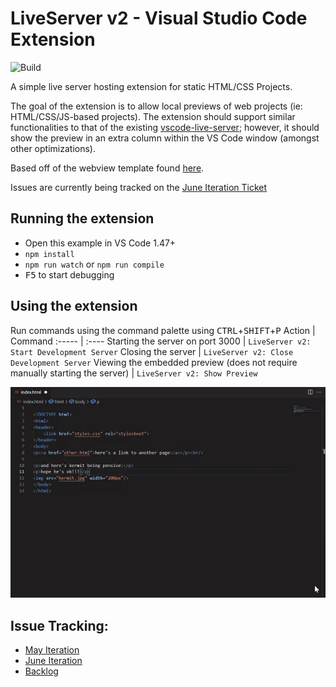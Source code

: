 # LiveServer v2 - Visual Studio Code Extension

![Build](https://github.com/andreamah/VS-Code-LiveServer-V2-Extension/actions/workflows/build.yml/badge.svg)

A simple live server hosting extension for static HTML/CSS Projects.

The goal of the extension is to allow local previews of web projects (ie: HTML/CSS/JS-based projects). The extension should support similar functionalities to that of the existing [vscode-live-server](https://github.com/ritwickdey/vscode-live-server); however, it should show the preview in an extra column within the VS Code window (amongst other optimizations).

Based off of the webview template found [here](https://github.com/microsoft/vscode-extension-samples/tree/main/webview-sample).

Issues are currently being tracked on the [June Iteration Ticket](https://github.com/microsoft/vscode/issues/124608)
## Running the extension
- Open this example in VS Code 1.47+
- `npm install`
- `npm run watch` or `npm run compile`
- <kbd>F5</kbd> to start debugging

## Using the extension
Run commands using the command palette using <kbd>CTRL</kbd>+<kbd>SHIFT</kbd>+<kbd>P</kbd>
Action | Command 
:----- | :---- 
Starting the server on port 3000   | `LiveServer v2: Start Development Server` 
Closing the server | `LiveServer v2: Close Development Server`
Viewing the embedded preview (does not require manually starting the server)  | `LiveServer v2: Show Preview`  

[![Image from Gyazo](./release_notes/images/v0_1/live-server-v0_1-overview.gif)](https://gyazo.com/a3796821f5cc2ea2164725457d26f45c)

## Issue Tracking:
- [May Iteration](https://github.com/microsoft/vscode/issues/124607)
- [June Iteration](https://github.com/microsoft/vscode/issues/124608)
- [Backlog](https://github.com/microsoft/vscode/issues/125343)